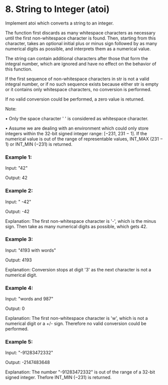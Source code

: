 # 8. String to Integer (atoi)

Implement atoi which converts a string to an integer.

The function first discards as many whitespace characters as necessary until the first non-whitespace character is found. Then, starting from this character, takes an optional initial plus or minus sign followed by as many numerical digits as possible, and interprets them as a numerical value.

The string can contain additional characters after those that form the integral number, which are ignored and have no effect on the behavior of this function.

If the first sequence of non-whitespace characters in str is not a valid integral number, or if no such sequence exists because either str is empty or it contains only whitespace characters, no conversion is performed.

If no valid conversion could be performed, a zero value is returned.

Note:

• Only the space character ' ' is considered as whitespace character.

• Assume we are dealing with an environment which could only store integers within the 32-bit signed integer range: [−231,  231 − 1]. If the numerical value is out of the range of representable values, INT_MAX (231 − 1) or INT_MIN (−231) is returned.

### Example 1:

Input: "42"

Output: 42

### Example 2:

Input: "   -42"

Output: -42

Explanation: The first non-whitespace character is '-', which is the minus sign. Then take as many numerical digits as possible, which gets 42.

### Example 3:

Input: "4193 with words"

Output: 4193

Explanation: Conversion stops at digit '3' as the next character is not a numerical digit.

### Example 4:

Input: "words and 987"

Output: 0

Explanation: The first non-whitespace character is 'w', which is not a numerical digit or a +/- sign. Therefore no valid conversion could be performed.

### Example 5:

Input: "-91283472332"

Output: -2147483648

Explanation: The number "-91283472332" is out of the range of a 32-bit signed integer. Thefore INT_MIN (−231) is returned.